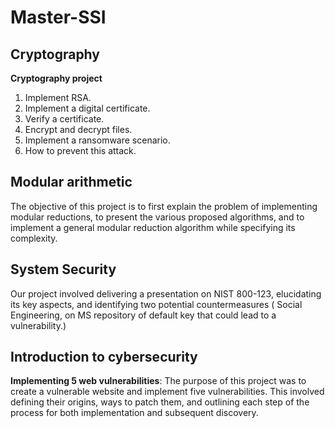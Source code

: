 # Master-SSI



## Cryptography
**Cryptography project**
1. Implement RSA.
2. Implement a digital certificate.
3. Verify a certificate.
4. Encrypt and decrypt files.
5. Implement a ransomware scenario.
6. How to prevent this attack.

## Modular arithmetic
The objective of this project is to first explain the problem of implementing modular reductions, to present the various proposed algorithms, and to implement a general modular reduction algorithm while specifying its complexity.

## System Security
Our project involved delivering a presentation on NIST 800-123, elucidating its key aspects, and identifying two potential countermeasures ( Social Engineering, on MS  repository of default key that could lead to a vulnerability.)

## Introduction to cybersecurity
**Implementing 5 web vulnerabilities**: The purpose of this project was to create a vulnerable website and implement five vulnerabilities. 
This involved defining their origins, ways to patch them, and outlining each step of the process for both implementation and subsequent discovery.
